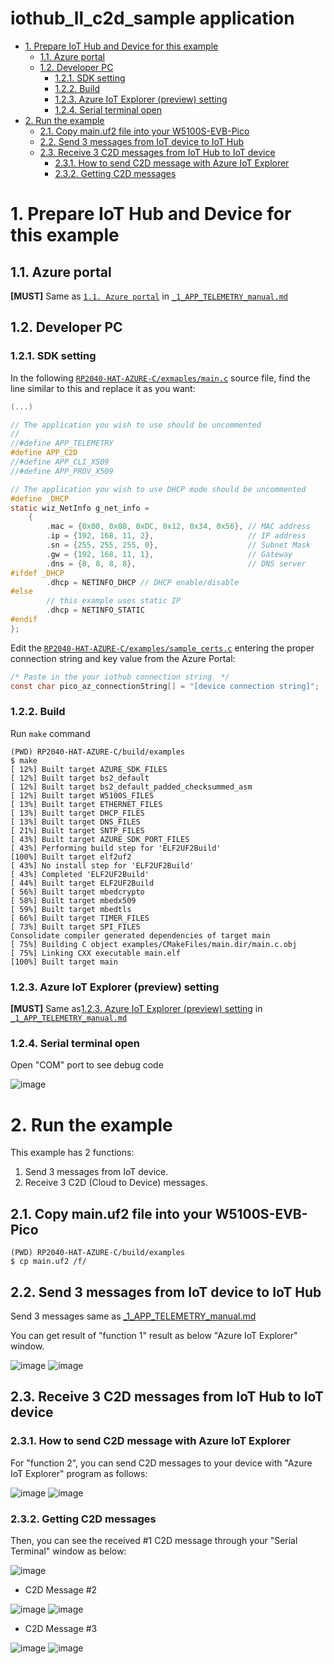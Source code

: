 <!-- omit in toc -->
# iothub_ll_c2d_sample application

- [1. Prepare IoT Hub and Device for this example](#1-prepare-iot-hub-and-device-for-this-example)
  - [1.1. Azure portal](#11-azure-portal)
  - [1.2. Developer PC](#12-developer-pc)
    - [1.2.1. SDK setting](#121-sdk-setting)
    - [1.2.2. Build](#122-build)
    - [1.2.3. Azure IoT Explorer (preview) setting](#123-azure-iot-explorer-preview-setting)
    - [1.2.4. Serial terminal open](#124-serial-terminal-open)
- [2. Run the example](#2-run-the-example)
  - [2.1. Copy main.uf2 file into your W5100S-EVB-Pico](#21-copy-mainuf2-file-into-your-w5100s-evb-pico)
  - [2.2. Send 3 messages from IoT device to IoT Hub](#22-send-3-messages-from-iot-device-to-iot-hub)
  - [2.3. Receive 3 C2D messages from IoT Hub to IoT device](#23-receive-3-c2d-messages-from-iot-hub-to-iot-device)
    - [2.3.1. How to send C2D message with Azure IoT Explorer](#231-how-to-send-c2d-message-with-azure-iot-explorer)
    - [2.3.2. Getting C2D messages](#232-getting-c2d-messages)



# 1. Prepare IoT Hub and Device for this example



## 1.1. Azure portal

**[MUST]** Same as [`1.1. Azure portal`](_1_APP_TELEMETRY_manual.md#11-azure-portal) in  [`_1_APP_TELEMETRY_manual.md`](_1_APP_TELEMETRY_manual.md)



## 1.2. Developer PC



### 1.2.1. SDK setting

In the following [`RP2040-HAT-AZURE-C/exmaples/main.c`](examples/main.c) source file, find the line similar to this and replace it as you want:

```C
(...)

// The application you wish to use should be uncommented
//
//#define APP_TELEMETRY
#define APP_C2D
//#define APP_CLI_X509
//#define APP_PROV_X509

// The application you wish to use DHCP mode should be uncommented
#define _DHCP
static wiz_NetInfo g_net_info =
    {
        .mac = {0x00, 0x08, 0xDC, 0x12, 0x34, 0x56}, // MAC address
        .ip = {192, 168, 11, 2},                     // IP address
        .sn = {255, 255, 255, 0},                    // Subnet Mask
        .gw = {192, 168, 11, 1},                     // Gateway
        .dns = {8, 8, 8, 8},                         // DNS server
#ifdef _DHCP
        .dhcp = NETINFO_DHCP // DHCP enable/disable
#else
        // this example uses static IP
        .dhcp = NETINFO_STATIC
#endif
};
```

Edit the [`RP2040-HAT-AZURE-C/examples/sample_certs.c`](examples/sample_certs.c) entering the proper connection string and key value from the Azure Portal:

```C
/* Paste in the your iothub connection string  */
const char pico_az_connectionString[] = "[device connection string]";
```



### 1.2.2. Build

Run `make` command

```
(PWD) RP2040-HAT-AZURE-C/build/examples
$ make
[ 12%] Built target AZURE_SDK_FILES
[ 12%] Built target bs2_default
[ 12%] Built target bs2_default_padded_checksummed_asm
[ 12%] Built target W5100S_FILES
[ 13%] Built target ETHERNET_FILES
[ 13%] Built target DHCP_FILES
[ 13%] Built target DNS_FILES
[ 21%] Built target SNTP_FILES
[ 43%] Built target AZURE_SDK_PORT_FILES
[ 43%] Performing build step for 'ELF2UF2Build'
[100%] Built target elf2uf2
[ 43%] No install step for 'ELF2UF2Build'
[ 43%] Completed 'ELF2UF2Build'
[ 44%] Built target ELF2UF2Build
[ 56%] Built target mbedcrypto
[ 58%] Built target mbedx509
[ 59%] Built target mbedtls
[ 66%] Built target TIMER_FILES
[ 73%] Built target SPI_FILES
Consolidate compiler generated dependencies of target main
[ 75%] Building C object examples/CMakeFiles/main.dir/main.c.obj
[ 75%] Linking CXX executable main.elf
[100%] Built target main
```



### 1.2.3. Azure IoT Explorer (preview) setting

**[MUST]** Same as[1.2.3. Azure IoT Explorer (preview) setting](_1_APP_TELEMETRY_manual.md#123-azure-iot-explorer-preview-setting) in  [`_1_APP_TELEMETRY_manual.md`](_1_APP_TELEMETRY_manual.md)



### 1.2.4. Serial terminal open

Open "COM" port to see debug code

![image](https://user-images.githubusercontent.com/6334864/137317966-b9f63168-e011-4a0a-a3b1-345d1e847304.png)



# 2. Run the example

This example has 2 functions:
1. Send 3 messages from IoT device.
2. Receive 3 C2D (Cloud to Device) messages.



## 2.1. Copy main.uf2 file into your W5100S-EVB-Pico

```
(PWD) RP2040-HAT-AZURE-C/build/examples
$ cp main.uf2 /f/
```



## 2.2. Send 3 messages from IoT device to IoT Hub

Send 3 messages same as  [_1_APP_TELEMETRY_manual.md](_1_APP_TELEMETRY_manual.md)

You can get result of "function 1" result as below "Azure IoT Explorer" window.

![image](https://user-images.githubusercontent.com/6334864/137409633-fbc194ca-5f89-4517-85af-817e1a53e5db.png)
![image](https://user-images.githubusercontent.com/6334864/137409743-0de157bb-a37b-42ff-ae7e-f1a3e05188ca.png)



## 2.3. Receive 3 C2D messages from IoT Hub to IoT device



### 2.3.1. How to send C2D message with Azure IoT Explorer

For "function 2", you can send C2D messages to your device with "Azure IoT Explorer" program as follows:

![image](https://user-images.githubusercontent.com/6334864/137410000-726f4456-d81e-4154-9d86-cd3418d23f99.png)
![image](https://user-images.githubusercontent.com/6334864/137410174-51ea1f10-cc83-4187-aed4-44575ae90c11.png)



### 2.3.2. Getting C2D messages

Then, you can see the received #1 C2D message through your "Serial Terminal" window as below:

![image](https://user-images.githubusercontent.com/6334864/137410288-2f3a9f04-fab0-4c40-be9d-a502a76769f9.png)

- C2D Message #2

![image](https://user-images.githubusercontent.com/6334864/137410439-3fd284c9-87ef-4e42-8862-634e13363111.png)
![image](https://user-images.githubusercontent.com/6334864/137410450-3b02ac64-d754-418b-8d06-90ea390d2aa2.png)

- C2D Message #3

![image](https://user-images.githubusercontent.com/6334864/137410492-b12935bd-483a-452c-ae62-9cc287830023.png)
![image](https://user-images.githubusercontent.com/6334864/137410553-c7ef1408-e074-4dc8-b0db-6f1deb8b460a.png)
